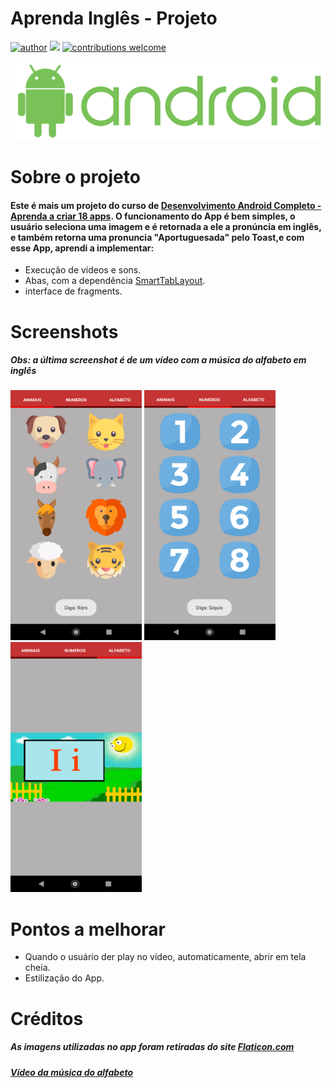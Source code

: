 # Aprenda Inglês - Projeto

[![author](https://img.shields.io/badge/Davi_Santos-green.svg)](https://www.linkedin.com/in/davi96-dev/) 
[![](https://img.shields.io/badge/Android_Studio-3.5+-red.svg)](https://developer.android.com/studio?hl=pt-br) 
[![contributions welcome](https://img.shields.io/badge/contributions-welcome-brightgreen.svg?style=flat)](https://github.com/Dls96/Aprenda_Ingles_Projeto/issues)

<p align="Center">
  <img src="banner.png">
</p>

# Sobre o projeto
#### Este é mais um projeto do curso de [Desenvolvimento Android Completo - Aprenda a criar 18 apps](https://www.udemy.com/course/curso-de-desenvolvimento-android-oreo/). O funcionamento do App é bem simples, o usuário seleciona uma imagem e é retornada a ele a pronúncia em inglês, e também retorna uma pronuncia "Aportuguesada" pelo Toast,e com esse App, aprendi a implementar:

* Execução de vídeos e sons.
* Abas, com a dependência [SmartTabLayout](https://github.com/ogaclejapan/SmartTabLayout).
* interface de fragments.

# Screenshots
##### **Obs: a última screenshot é de um vídeo com a música do alfabeto em inglês**
<img src="Screenshot_20200216-204429.png" width="210" height="400"/> <img src="Screenshot_20200216-204504.png" width="210" height="400"/>
<img src="Screenshot_20200216-204526.png" width="210" height="400"/>

# Pontos a melhorar
* Quando o usuário der play no vídeo, automaticamente, abrir em tela cheia.
* Estilização do App.

# Créditos
##### As imagens utilizadas no app foram retiradas do site [Flaticon.com](https://www.flaticon.com)
##### [Vídeo da música do alfabeto](https://www.youtube.com/watch?v=oGg58pVW1B0)
